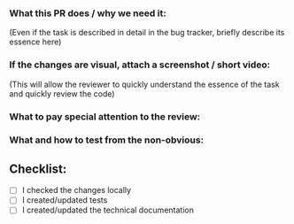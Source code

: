 ### What this PR does / why we need it:
(Even if the task is described in detail in the bug tracker, briefly describe its essence here)

### If the changes are visual, attach a screenshot / short video:
(This will allow the reviewer to quickly understand the essence of the task and quickly review the code)


### What to pay special attention to the review:


### What and how to test from the non-obvious:


## Checklist:

- [ ]  I checked the changes locally
- [ ]  I created/updated tests
- [ ]  I created/updated the technical documentation
